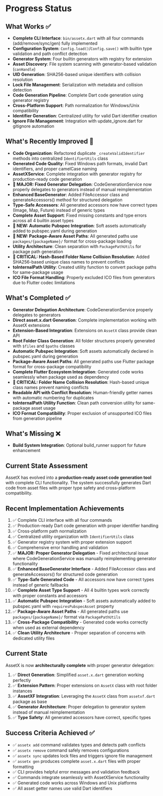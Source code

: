 # Progress Status

## What Works ✅
- **Complete CLI Interface**: `bin/assetx.dart` with all four commands (add/remove/sync/gen) fully implemented
- **Configuration System**: `Config.load()`/`Config.save()` with builtin type validation and path conflict detection
- **Generator System**: Four builtin generators with registry for extension
- **Asset Discovery**: File system scanning with generator-based validation (`canHandle`)
- **UID Generation**: SHA256-based unique identifiers with collision resolution
- **Lock File Management**: Serialization with metadata and collision detection
- **Code Generation Pipeline**: Complete Dart code generation using generator registry
- **Cross-Platform Support**: Path normalization for Windows/Unix compatibility
- **Identifier Generation**: Centralized utility for valid Dart identifier creation
- **Ignore File Management**: Integration with update_ignore.dart for gitignore automation

## What's Recently Improved 🔄  
- **Code Organization**: Refactored duplicate `_createValidIdentifier` methods into centralized `IdentifierUtils` class
- **Generated Code Quality**: Fixed Windows path formats, invalid Dart identifiers, and proper camelCase naming
- **AssetXService**: Complete integration with generator registry for production-ready code generation
- **🎉 MAJOR: Fixed Generator Delegation**: CodeGenerationService now properly delegates to generators instead of manual reimplementation
- **Enhanced BaseGenerator**: Added FileAccessor class and generateAccessors() method for structured delegation
- **Type-Safe Accessors**: All generated accessors now have correct types (Image, Map, Future) instead of generic types
- **Complete Asset Support**: Fixed missing constants and type errors across all 4 builtin asset types
- **🎉 NEW: Automatic Pubspec Integration**: Soft assets automatically added to pubspec.yaml during generation
- **🎉 NEW: Package-Aware Asset Paths**: All generated paths use `packages/{packageName}/` format for cross-package loading
- **Utility Architecture**: Clean separation with `PackagePathUtils` for package path generation
- **🎉 CRITICAL: Hash-Based Folder Name Collision Resolution**: Added SHA256-based unique class names to prevent conflicts
- **toInternalPath Utility**: Created utility function to convert package paths for same-package usage
- **ICO File Format Handling**: Properly excluded ICO files from generators due to Flutter codec limitations

## What's Completed ✅
- **Generator Delegation Architecture**: CodeGenerationService properly delegates to generators
- **Direct asset.x.dart Generation**: Complete implementation working with AssetX extensions
- **Extension-Based Integration**: Extensions on `AssetX` class provide clean API
- **Root Folder Class Generation**: All folder structures properly generated with `$files` and `$paths` classes
- **Automatic Pubspec Integration**: Soft assets automatically declared in pubspec.yaml during generation
- **Package-Aware Asset Paths**: All generated paths use Flutter package format for cross-package compatibility
- **Complete Flutter Ecosystem Integration**: Generated code works seamlessly when package used as dependency
- **🎉 CRITICAL: Folder Name Collision Resolution**: Hash-based unique class names prevent naming conflicts
- **Readable API with Conflict Resolution**: Human-friendly getter names with automatic numbering for duplicates
- **toInternalPath Utility Function**: Clean path conversion utility for same-package asset usage
- **ICO Format Compatibility**: Proper exclusion of unsupported ICO files from generation pipeline

## What's Missing ❌
- **Build System Integration**: Optional build_runner support for future enhancement

## Current State Assessment
AssetX has evolved into a **production-ready asset code generation tool** with complete CLI functionality. The system successfully generates Dart code from asset files with proper type safety and cross-platform compatibility.

## Recent Implementation Achievements
1. ✅ Complete CLI interface with all four commands
2. ✅ Production-ready Dart code generation with proper identifier handling
3. ✅ Cross-platform path normalization
4. ✅ Centralized utility organization with `IdentifierUtils` class
5. ✅ Generator registry system with proper extension support
6. ✅ Comprehensive error handling and validation
7. ✅ **MAJOR: Proper Generator Delegation** - Fixed architectural issue where CodeGenerationService was manually reimplementing generator functionality
8. ✅ **Enhanced BaseGenerator Interface** - Added FileAccessor class and generateAccessors() for structured code generation
9. ✅ **Type-Safe Generated Code** - All accessors now have correct types instead of generic fallbacks
10. ✅ **Complete Asset Type Support** - All 4 builtin types work correctly with proper constants and accessors
11. ✅ **Automatic Pubspec Integration** - Soft assets automatically added to pubspec.yaml with `requiresPubspecAsset` property
12. ✅ **Package-Aware Asset Paths** - All generated paths use `packages/{packageName}/` format via `PackagePathUtils`
13. ✅ **Cross-Package Compatibility** - Generated code works correctly when used as external dependency
14. ✅ **Clean Utility Architecture** - Proper separation of concerns with dedicated utility files

## Current State
AssetX is now **architecturally complete** with proper generator delegation:
1. ✅ **Direct Generation**: Simplified `asset.x.dart` generation working perfectly
2. ✅ **Extension Pattern**: Proper extensions on `AssetX` class with root folder instances  
3. ✅ **AssetXF Integration**: Leveraging the `AssetX` class from `assetxf.dart` package as base
4. ✅ **Generator Architecture**: Proper delegation to generator system instead of manual reimplementation
5. ✅ **Type Safety**: All generated accessors have correct, specific types

## Success Criteria Achieved ✅
- ✅ `assetx add` command validates types and detects path conflicts
- ✅ `assetx remove` command safely removes configurations
- ✅ `assetx sync` updates lock files and triggers ignore file management
- ✅ `assetx gen` produces complete `asset.x.dart` files with proper formatting
- ✅ CLI provides helpful error messages and validation feedback
- ✅ Commands integrate seamlessly with AssetXService functionality
- ✅ Generated code works across Windows and Unix platforms
- ✅ All asset getter names use valid Dart identifiers
